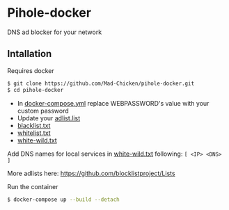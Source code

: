 # Pihole-docker

DNS ad blocker for your network


## Intallation

Requires docker


```bash
$ git clone https://github.com/Mad-Chicken/pihole-docker.git
$ cd pihole-docker
```

* In [docker-compose.yml] replace WEBPASSWORD's value with your custom password
* Update your [adlist.list]
* [blacklist.txt]
* [whitelist.txt]
* [white-wild.txt]

Add DNS names for local services in [white-wild.txt] following:
```[ <IP> <DNS> ]```

More adlists here: https://github.com/blocklistproject/Lists


Run the container
```bash
$ docker-compose up --build --detach
```

[docker-compose.yml]: <https://github.com/Mad-Chicken/pihole-docker/blob/master/docker-compose.yml>
[adlist.list]: <https://github.com/Mad-Chicken/pihole-docker/blob/master/adlist.list>
[whitelist.txt]: <https://github.com/Mad-Chicken/pihole-docker/blob/master/whitelist.txt>
[white-wild.txt]: <https://github.com/Mad-Chicken/pihole-docker/blob/master/white-wild.txt>
[blacklist.txt]: <https://github.com/Mad-Chicken/pihole-docker/blob/master/blacklist.txt>
[custom.list]: <https://github.com/Mad-Chicken/pihole-docker/blob/master/customer.list>
